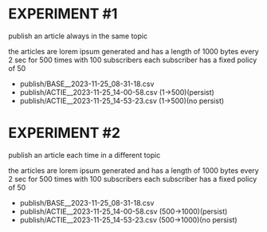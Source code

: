 # EXPERIMENT #1

publish an article always in the same topic

the articles are lorem ipsum generated and has a length of 1000 bytes
every 2 sec for 500 times
with 100 subscribers
each subscriber has a fixed policy of 50

- publish/BASE__2023-11-25_08-31-18.csv
- publish/ACTIE__2023-11-25_14-00-58.csv (1->500)(persist)
- publish/ACTIE__2023-11-25_14-53-23.csv (1->500)(no persist)

# EXPERIMENT #2

publish an article each time in a different topic

the articles are lorem ipsum generated and has a length of 1000 bytes
every 2 sec for 500 times
with 100 subscribers
each subscriber has a fixed policy of 50

- publish/BASE__2023-11-25_08-31-18.csv
- publish/ACTIE__2023-11-25_14-00-58.csv (500->1000)(persist)
- publish/ACTIE__2023-11-25_14-53-23.csv (500->1000)(no persist)